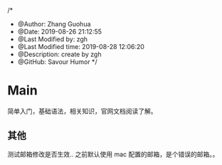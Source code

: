 /*
* @Author: Zhang Guohua
* @Date:   2019-08-26 21:12:55
* @Last Modified by:   zgh
* @Last Modified time: 2019-08-28 12:06:20
* @Description: create by zgh
* @GitHub: Savour Humor
*/
# Main

简单入门，基础语法，相关知识，官网文档阅读了解。



## 其他

测试邮箱修改是否生效.. 之前默认使用 mac 配置的邮箱，是个错误的邮箱。。 